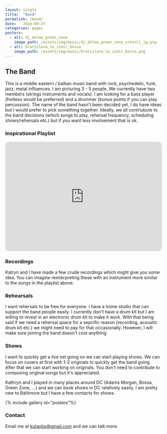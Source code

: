 ```yaml
---
layout: single
title:  "Band"
permalink: /band/
date:   2024-09-27
categories: pages
posters:
  - alt: dj_dolma_green_zone
    image_path: /assets/img/music/dj_dolma_green_zone_erkinli_ig.png
  - alt: bratislava_to_izmir_bossa
    image_path: /assets/img/music/bratislava_to_izmir_bossa.png
---
```


## The Band
This is a middle eastern / balkan music band with rock, psychedelic, funk, jazz, metal influences. I am picturing 3 - 5 people. We currently have two members (strings instruments and vocals). I am looking for a bass player (fretless would be preferred) and a drummer (bonus points if you can play percussion). The name of the band hasn't been decided yet, I do have ideas but I would prefer to pick something together. Ideally, we all contriubute to the band decisions (which songs to play, rehersal frequency, scheduling shows/rehersals etc.) but if you want less involvement that is ok.

### Inspirational Playlist

<iframe style="border-radius:12px" src="https://open.spotify.com/embed/playlist/4CQcnfdQdEkTYTYlU05wnh?utm_source=generator&theme=0" width="100%" height="352" frameBorder="0" allowfullscreen="" allow="autoplay; clipboard-write; encrypted-media; fullscreen; picture-in-picture" loading="lazy"></iframe>

### Recordings
Katryn and I have made a few crude recordings which might give you some idea. You can imagine reinterpreting these with an instrument more similar to the songs in the playlist above.

### Rehearsals
I want rehersals to be free for everyone. I have a home studio that can support the band people easily. I currently don't have a drum kit but I am willing to invest in an electronic drum kit to make it work. With that being said if we need a rehersal space for a sepcific reason (recording, acoustic drum kit etc.) we might need to pay for that occasionally. However, I will make sure joining the band doesn't cost anything.

### Shows
I want to quickly get a live set going so we can start playing shows. We can focus on covers at first with 1-2 originals to quickly get the band going. After that we can start working on originals. You don't need to contribute to composing original songs but it's appreciated.

Kathryn and I played in many places around DC (Adams Morgan, Bossa, Green Zone, ...) and we can book shows in DC relatively easily. I am pretty new to Baltimore but I have a few contacts for shows.

{% include gallery id="posters"%}

### Contact
Email me at kutaybs@gmail.com and we can talk more.
